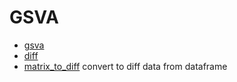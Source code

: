 # GSVA



+ [gsva](GSVA/gsva.1) 
+ [diff](GSVA/diff.1) 
+ [matrix_to_diff](GSVA/matrix_to_diff.1) convert to diff data from dataframe
